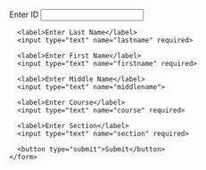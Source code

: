 <!DOCTYPE html>
<html lang="en">
<head>
  <meta charset="UTF-8">
  <meta name="viewport" content="width=device-width, initial-scale=1.0">
  <title>Student Form</title>
  <link rel="stylesheet" href="style.css">
</head>
<body>
  <div class="form-container">
    <form>
      <label>Enter ID</label>
      <input type="text" name="id" required>

      <label>Enter Last Name</label>
      <input type="text" name="lastname" required>

      <label>Enter First Name</label>
      <input type="text" name="firstname" required>

      <label>Enter Middle Name</label>
      <input type="text" name="middlename">

      <label>Enter Course</label>
      <input type="text" name="course" required>

      <label>Enter Section</label>
      <input type="text" name="section" required>

      <button type="submit">Submit</button>
    </form>
  </div>
</body>
</html>
